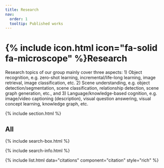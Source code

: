 ```yaml
---
title: Research
nav:
  order: 1
  tooltip: Published works
---
```


# {% include icon.html icon="fa-solid fa-microscope" %}Research

Research topics of our group mainly cover three aspects: 1) Object recognition, e.g. zero-shot learning, incremental/life-long learning, image retrieval, image classification, etc. 2) Scene understanding, e.g. object detection/segmentation, scene classification, relationship detection, scene graph generation, etc., and 3) Language/knowledge-based cognition, e.g. image/video captioning (description), visual question answering, visual concept learning, knowledge graph, etc.

{% include section.html %}

## All

{% include search-box.html %}

{% include search-info.html %}

{% include list.html data="citations" component="citation" style="rich" %}
